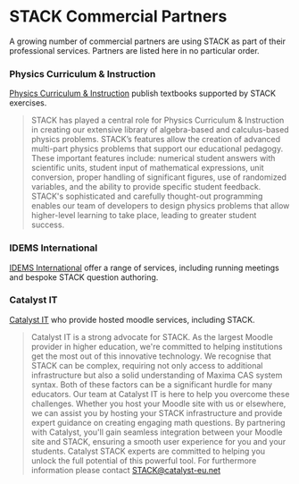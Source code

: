 # STACK Commercial Partners

A growing number of commercial partners are using STACK as part of their professional services.  Partners are listed here in no particular order.

### Physics Curriculum & Instruction

[Physics Curriculum & Instruction](../CaseStudies/2019/PhysicsCurriculum/) publish textbooks supported by STACK exercises.

> STACK has played a central role for Physics Curriculum & Instruction in creating our extensive library of algebra-based and calculus-based physics problems. STACK’s features allow the creation of advanced multi-part physics problems that support our educational pedagogy. These important features include: numerical student answers with scientific units, student input of mathematical expressions, unit conversion, proper handling of significant figures, use of randomized variables, and the ability to provide specific student feedback. STACK's sophisticated and carefully thought-out programming enables our team of developers to design physics problems that allow higher-level learning to take place, leading to greater student success.

### IDEMS International

[IDEMS International](https://www.idems.international/) offer a range of services, including running meetings and bespoke STACK question authoring.

### Catalyst IT

[Catalyst IT](https://www.catalyst-eu.net) who provide hosted moodle services, including STACK.

> Catalyst IT is a strong advocate for STACK. As the largest Moodle provider in higher education, we're committed to helping institutions get the most out of this innovative technology. We recognise that STACK can be complex, requiring not only access to additional infrastructure but also a solid understanding of Maxima CAS system syntax. Both of these factors can be a significant hurdle for many educators. Our team at Catalyst IT is here to help you overcome these challenges. Whether you host your Moodle site with us or elsewhere, we can assist you by hosting your STACK infrastructure and provide  expert guidance on creating engaging math questions.
> By partnering with Catalyst, you'll gain seamless integration between your Moodle site and STACK, ensuring a smooth user experience for you and your students. Catalyst STACK experts are committed to helping you unlock the full potential of this powerful tool. For furthermore information please contact [STACK@catalyst-eu.net](mailto:STACK@catalyst-eu.net)

